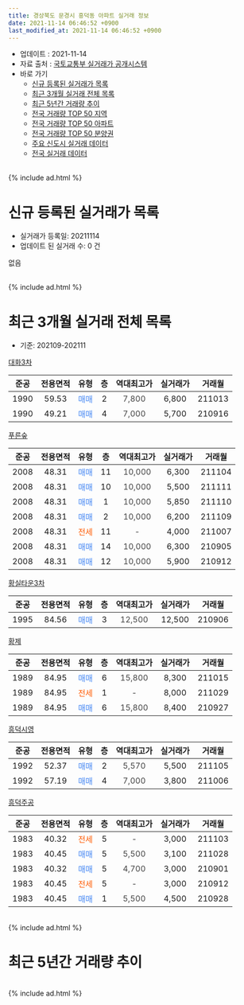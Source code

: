 ```yaml
---
title: 경상북도 문경시 흥덕동 아파트 실거래 정보
date: 2021-11-14 06:46:52 +0900
last_modified_at: 2021-11-14 06:46:52 +0900
---
```


* 업데이트 : 2021-11-14
* 자료 출처 : [국토교통부 실거래가 공개시스템](http://rt.molit.go.kr)
* 바로 가기
    * [신규 등록된 실거래가 목록](#신규-등록된-실거래가-목록)
    * [최근 3개월 실거래 전체 목록](#최근-3개월-실거래-전체-목록)
    * [최근 5년간 거래량 추이](#최근-5년간-거래량-추이)
    * [전국 거래량 TOP 50 지역](https://inasie.github.io/apt-trade-info/최근-3개월-전국에서-가장-거래가-많이-발생한-지역)
    * [전국 거래량 TOP 50 아파트](https://inasie.github.io/apt-trade-info/최근-3개월-전국에서-가장-거래가-많이-발생한-아파트)
    * [전국 거래량 TOP 50 분양권](https://inasie.github.io/apt-trade-info/최근-3개월-전국에서-가장-거래가-많이-발생한-분양권)
    * [주요 신도시 실거래 데이터](https://inasie.github.io/apt-trade-info/주요-신도시)
    * [전국 실거래 데이터](https://inasie.github.io/apt-trade-info/전국)
<br>
{% include ad.html %}
<br>

# 신규 등록된 실거래가 목록
* 실거래가 등록일: 20211114
* 업데이트 된 실거래 수: 0 건

없음

<br>
{% include ad.html %}
<br>

# 최근 3개월 실거래 전체 목록
* 기준: 202109-202111


[대화3차](https://search.naver.com/search.naver?query=%EA%B2%BD%EC%83%81%EB%B6%81%EB%8F%84+%EB%AC%B8%EA%B2%BD%EC%8B%9C+%ED%9D%A5%EB%8D%95%EB%8F%99+%EB%8C%80%ED%99%943%EC%B0%A8)

|준공|전용면적|유형|층|역대최고가|실거래가|거래월|
|:---:|:---:|:---:|:---:|:---:|:---:|:---:|
|1990|59.53|<span style="color:#4285f3">매매</span>|2|<span style="color:#444444">7,800</span>|6,800|211013|
|1990|49.21|<span style="color:#4285f3">매매</span>|4|<span style="color:#444444">7,000</span>|5,700|210916|

[푸른숲](https://search.naver.com/search.naver?query=%EA%B2%BD%EC%83%81%EB%B6%81%EB%8F%84+%EB%AC%B8%EA%B2%BD%EC%8B%9C+%ED%9D%A5%EB%8D%95%EB%8F%99+%ED%91%B8%EB%A5%B8%EC%88%B2)

|준공|전용면적|유형|층|역대최고가|실거래가|거래월|
|:---:|:---:|:---:|:---:|:---:|:---:|:---:|
|2008|48.31|<span style="color:#4285f3">매매</span>|11|<span style="color:#444444">10,000</span>|6,300|211104|
|2008|48.31|<span style="color:#4285f3">매매</span>|10|<span style="color:#444444">10,000</span>|5,500|211111|
|2008|48.31|<span style="color:#4285f3">매매</span>|1|<span style="color:#444444">10,000</span>|5,850|211110|
|2008|48.31|<span style="color:#4285f3">매매</span>|2|<span style="color:#444444">10,000</span>|6,200|211109|
|2008|48.31|<span style="color:#ff5a00">전세</span>|11|<span style="color:#444444">-</span>|4,000|211007|
|2008|48.31|<span style="color:#4285f3">매매</span>|14|<span style="color:#444444">10,000</span>|6,300|210905|
|2008|48.31|<span style="color:#4285f3">매매</span>|12|<span style="color:#444444">10,000</span>|5,900|210912|

[황실타운3차](https://search.naver.com/search.naver?query=%EA%B2%BD%EC%83%81%EB%B6%81%EB%8F%84+%EB%AC%B8%EA%B2%BD%EC%8B%9C+%ED%9D%A5%EB%8D%95%EB%8F%99+%ED%99%A9%EC%8B%A4%ED%83%80%EC%9A%B43%EC%B0%A8)

|준공|전용면적|유형|층|역대최고가|실거래가|거래월|
|:---:|:---:|:---:|:---:|:---:|:---:|:---:|
|1995|84.56|<span style="color:#4285f3">매매</span>|3|<span style="color:#444444">12,500</span>|12,500|210906|

[황제](https://search.naver.com/search.naver?query=%EA%B2%BD%EC%83%81%EB%B6%81%EB%8F%84+%EB%AC%B8%EA%B2%BD%EC%8B%9C+%ED%9D%A5%EB%8D%95%EB%8F%99+%ED%99%A9%EC%A0%9C)

|준공|전용면적|유형|층|역대최고가|실거래가|거래월|
|:---:|:---:|:---:|:---:|:---:|:---:|:---:|
|1989|84.95|<span style="color:#4285f3">매매</span>|6|<span style="color:#444444">15,800</span>|8,300|211015|
|1989|84.95|<span style="color:#ff5a00">전세</span>|1|<span style="color:#444444">-</span>|8,000|211029|
|1989|84.95|<span style="color:#4285f3">매매</span>|6|<span style="color:#444444">15,800</span>|8,400|210927|

[흥덕시영](https://search.naver.com/search.naver?query=%EA%B2%BD%EC%83%81%EB%B6%81%EB%8F%84+%EB%AC%B8%EA%B2%BD%EC%8B%9C+%ED%9D%A5%EB%8D%95%EB%8F%99+%ED%9D%A5%EB%8D%95%EC%8B%9C%EC%98%81)

|준공|전용면적|유형|층|역대최고가|실거래가|거래월|
|:---:|:---:|:---:|:---:|:---:|:---:|:---:|
|1992|52.37|<span style="color:#4285f3">매매</span>|2|<span style="color:#444444">5,570</span>|5,500|211105|
|1992|57.19|<span style="color:#4285f3">매매</span>|4|<span style="color:#444444">7,000</span>|3,800|211006|

[흥덕주공](https://search.naver.com/search.naver?query=%EA%B2%BD%EC%83%81%EB%B6%81%EB%8F%84+%EB%AC%B8%EA%B2%BD%EC%8B%9C+%ED%9D%A5%EB%8D%95%EB%8F%99+%ED%9D%A5%EB%8D%95%EC%A3%BC%EA%B3%B5)

|준공|전용면적|유형|층|역대최고가|실거래가|거래월|
|:---:|:---:|:---:|:---:|:---:|:---:|:---:|
|1983|40.32|<span style="color:#ff5a00">전세</span>|5|<span style="color:#444444">-</span>|3,000|211103|
|1983|40.45|<span style="color:#4285f3">매매</span>|5|<span style="color:#444444">5,500</span>|3,100|211028|
|1983|40.32|<span style="color:#4285f3">매매</span>|5|<span style="color:#444444">4,700</span>|3,000|210901|
|1983|40.45|<span style="color:#ff5a00">전세</span>|5|<span style="color:#444444">-</span>|3,000|210912|
|1983|40.45|<span style="color:#4285f3">매매</span>|1|<span style="color:#444444">5,500</span>|4,500|210928|


<br>
{% include ad.html %}
<br>

# 최근 5년간 거래량 추이


<div style="width:100%;">
    <canvas id="deal_progress" height="200"></canvas>
</div>

<script>
new Chart(document.getElementById("deal_progress"), {
    type: 'line',
    data: {
        labels: ['201611','201612','201701','201702','201703','201704','201705','201706','201707','201708','201709','201710','201711','201712','201801','201802','201803','201804','201805','201806','201807','201808','201809','201810','201811','201812','201901','201902','201903','201904','201905','201906','201907','201908','201909','201910','201911','201912','202001','202002','202003','202004','202005','202006','202007','202008','202009','202010','202011','202012','202101','202102','202103','202104','202105','202106','202107','202108','202109','202110','202111'],
        datasets: [{
            label: '매매',
            pointRadius: 1,
            data: [9, 18, 13, 10, 16, 7, 15, 13, 8, 7, 5, 11, 8, 1, 8, 6, 11, 7, 8, 4, 3, 11, 7, 6, 2, 4, 2, 8, 2, 7, 4, 9, 4, 11, 8, 10, 8, 10, 8, 5, 6, 11, 7, 5, 9, 6, 7, 11, 4, 8, 8, 10, 15, 24, 12, 17, 14, 13, 7, 4, 5],
            borderColor: "rgba(255, 201, 14, 1)",
            backgroundColor: "rgba(255, 201, 14, 0.5)",
            fill: false,
            lineTension: 0
        },{
            label: '전월세',
            pointRadius: 1,
            data: [5, 3, 5, 4, 2, 4, 1, 0, 1, 2, 4, 1, 5, 0, 3, 5, 2, 1, 4, 4, 2, 4, 2, 1, 4, 5, 4, 6, 3, 3, 1, 1, 3, 2, 3, 2, 2, 2, 2, 2, 5, 3, 0, 3, 2, 5, 4, 1, 2, 3, 1, 4, 3, 0, 4, 2, 5, 5, 1, 2, 1],
            borderColor: "rgba(0, 141, 185, 1)",
            backgroundColor: "rgba(0, 141, 185, 0.5)",
            fill: false,
            lineTension: 0
        }
        ]
    },
    options: {
        responsive: true,
        title: {
            display: false
        },
        tooltips: {
            mode: 'index',
            intersect: false
        },
        hover: {
            mode: 'nearest',
            intersect: true
        },
        scales: {
            xAxes: [{
                display: true,
                scaleLabel: {
                    display: true,
                    labelString: '년/월'
                }
            }],
            yAxes: [{
                display: true,
                ticks: {
                    suggestedMin: 0,
                },
                scaleLabel: {
                    display: true,
                    labelString: '실거래 수'
                }
            }]
        }
    }
});

</script>


<br>
{% include ad.html %}
<br>

